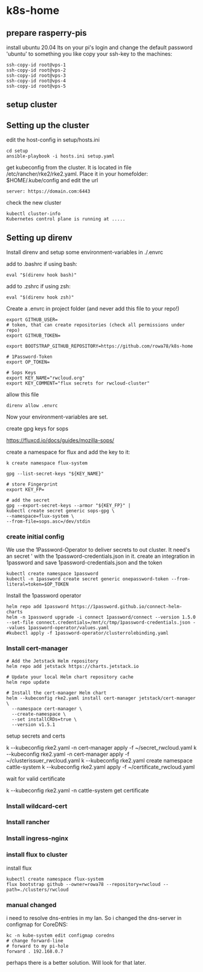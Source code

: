 # k8s-home

## prepare rasperry-pis

install ubuntu 20.04 lts on your pi's
login and change the default password 'ubuntu' to something you like
copy your ssh-key to the machines:

```
ssh-copy-id root@vps-1
ssh-copy-id root@vps-2
ssh-copy-id root@vps-3
ssh-copy-id root@vps-4
ssh-copy-id root@vps-5
```

## setup cluster

## Setting up the cluster

edit the host-config in setup/hosts.ini

```
cd setup
ansible-playbook -i hosts.ini setup.yaml
```

get kubeconfig from the cluster. It is located in file /etc/rancher/rke2/rke2.yaml. Place it in your homefolder: $HOME/.kube/config and edit the url
```
server: https://domain.com:6443
```


check the new cluster

```
kubectl cluster-info
Kubernetes control plane is running at .....
```

## Setting up direnv

Install direnv and setup some environment-variables in ./.envrc

add to .bashrc if using bash:
```
eval "$(direnv hook bash)"
```
add to .zshrc if using zsh:
```
eval "$(direnv hook zsh)"
```

Create a .envrc in project folder (and never add this file to your repo!)

```
export GITHUB_USER=
# token, that can create repositories (check all permissions under repo)
export GITHUB_TOKEN=

export BOOTSTRAP_GITHUB_REPOSITORY=https://github.com/rowa78/k8s-home

# 1Password-Token
export OP_TOKEN=

# Sops Keys
export KEY_NAME="rwcloud.org"
export KEY_COMMENT="flux secrets for rwcloud-cluster"
```

allow this file

```
direnv allow .envrc
```

Now your environment-variables are set.

create gpg keys for sops

https://fluxcd.io/docs/guides/mozilla-sops/


create a namespace for flux and add the key to it:

```
k create namespace flux-system

gpg --list-secret-keys "${KEY_NAME}"

# store Fingerprint
export KEY_FP=

# add the secret
gpg --export-secret-keys --armor "${KEY_FP}" |
kubectl create secret generic sops-gpg \
--namespace=flux-system \
--from-file=sops.asc=/dev/stdin
```




### create initial config

We use the 1Password-Operator to deliver secrets to out cluster. It need's an secret ' with the 1password-credentials.json in it. create an integration in 1password and save 1password-credentials.json and the token

``` 
kubectl create namespace 1password
kubectl -n 1password create secret generic onepassword-token --from-literal=token=$OP_TOKEN
```

Install the 1password operator

```
helm repo add 1password https://1password.github.io/connect-helm-charts
helm -n 1password upgrade -i connect 1password/connect --version 1.5.0 --set-file connect.credentials=/mnt/c/tmp/1password-credentials.json --values 1password-operator/values.yaml
#kubectl apply -f 1password-operator/clusterrolebinding.yaml
```

### Install cert-manager

```
# Add the Jetstack Helm repository
helm repo add jetstack https://charts.jetstack.io

# Update your local Helm chart repository cache
helm repo update

# Install the cert-manager Helm chart
helm --kubeconfig rke2.yaml install cert-manager jetstack/cert-manager \
  --namespace cert-manager \
  --create-namespace \
  --set installCRDs=true \
  --version v1.5.1
```

setup secrets and certs

k --kubeconfig rke2.yaml -n cert-manager apply -f ~/secret_rwcloud.yaml
k --kubeconfig rke2.yaml -n cert-manager apply -f ~/clusterissuer_rwcloud.yaml
k --kubeconfig rke2.yaml create namespace cattle-system
k --kubeconfig rke2.yaml apply -f ~/certificate_rwcloud.yaml

wait for valid certificate

k --kubeconfig rke2.yaml -n cattle-system get certificate


### Install wildcard-cert

### Install rancher




### Install ingress-nginx



### install flux to cluster

install flux

``` 
kubectl create namespace flux-system
flux bootstrap github --owner=rowa78 --repository=rwcloud --path=./clusters/rwcloud
```

### manual changed

i need to resolve dns-entries in my lan. So i changed the dns-server in configmap for CoreDNS:

```
kc -n kube-system edit configmap coredns
# change forward-line
# forward to my pi-hole
forward . 192.168.0.7
```

perhaps there is a better solution. Will look for that later.

